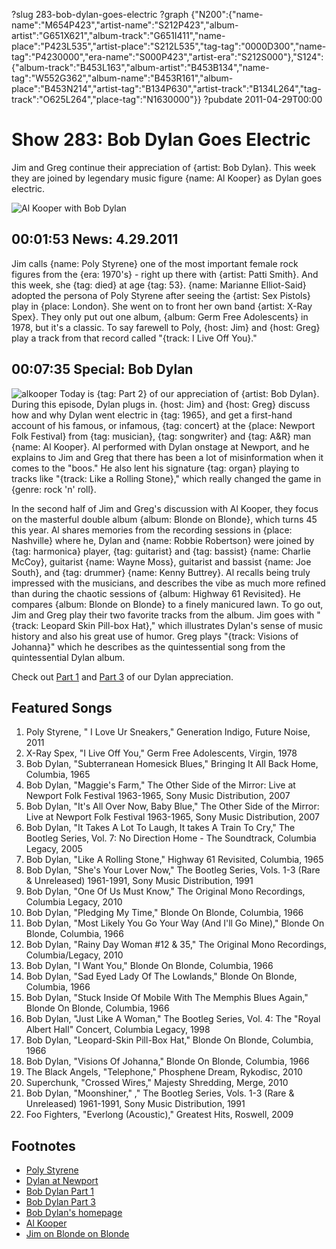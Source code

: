 ?slug 283-bob-dylan-goes-electric
?graph {"N200":{"name-name":"M654P423","artist-name":"S212P423","album-artist":"G651X621","album-track":"G651I411","name-place":"P423L535","artist-place":"S212L535","tag-tag":"0000D300","name-tag":"P4230000","era-name":"S000P423","artist-era":"S212S000"},"S124":{"album-track":"B453L163","album-artist":"B453B134","name-tag":"W552G362","album-name":"B453R161","album-place":"B453N214","artist-tag":"B134P630","artist-track":"B134L264","tag-track":"O625L264","place-tag":"N1630000"}}
?pubdate 2011-04-29T00:00

# Show 283: Bob Dylan Goes Electric
Jim and Greg continue their appreciation of {artist: Bob Dylan}. This week they are joined by legendary music figure {name: Al Kooper} as Dylan goes electric.

![Al Kooper with Bob Dylan](http://static.soundopinions.org/images/2011/dylanelectric.jpg)

## 00:01:53 News: 4.29.2011
Jim calls {name: Poly Styrene} one of the most important female rock figures from the {era: 1970's} - right up there with {artist: Patti Smith}. And this week, she {tag: died} at age {tag: 53}. {name: Marianne Elliot-Said} adopted the persona of Poly Styrene after seeing the {artist: Sex Pistols} play in {place: London}. She went on to front her own band {artist: X-Ray Spex}. They only put out one album, {album: Germ Free Adolescents} in 1978, but it's a classic. To say farewell to Poly, {host: Jim} and {host: Greg} play a track from that record called "{track: I Live Off You}."

## 00:07:35 Special: Bob Dylan
![alkooper](//static.soundopinions.org/images/2011/alkooper.jpg)
Today is {tag: Part 2} of our appreciation of {artist: Bob Dylan}. During this episode, Dylan plugs in. {host: Jim} and {host: Greg} discuss how and why Dylan went electric in {tag: 1965}, and get a first-hand account of his famous, or infamous, {tag: concert} at the {place: Newport Folk Festival} from {tag: musician}, {tag: songwriter} and {tag: A&R} man {name: Al Kooper}. Al performed with Dylan onstage at Newport, and he explains to Jim and Greg that there has been a lot of misinformation when it comes to the "boos." He also lent his signature {tag: organ} playing to tracks like "{track: Like a Rolling Stone}," which really changed the game in {genre: rock 'n' roll}. 

In the second half of Jim and Greg's discussion with Al Kooper, they focus on the masterful double album {album: Blonde on Blonde}, which turns 45 this year. Al shares memories from the recording sessions in {place: Nashville} where he, Dylan and {name: Robbie Robertson} were joined by {tag: harmonica} player, {tag: guitarist} and {tag: bassist} {name: Charlie McCoy}, guitarist {name: Wayne Moss}, guitarist and bassist {name: Joe South}, and {tag: drummer} {name: Kenny Buttrey}. Al recalls being truly impressed with the musicians, and describes the vibe as much more refined than during the chaotic sessions of {album: Highway 61 Revisited}. He compares {album: Blonde on Blonde} to a finely manicured lawn. To go out, Jim and Greg play their two favorite tracks from the album. Jim goes with "{track: Leopard Skin Pill-box Hat}," which illustrates Dylan's sense of music history and also his great use of humor. Greg plays "{track: Visions of Johanna}" which he describes as the quintessential song from the quintessential Dylan album.

Check out [Part 1](http://www.soundopinions.org/show/279/) and [Part 3](http://www.soundopinions.org/show/288/) of our Dylan appreciation. 

## Featured Songs
1. Poly Styrene, " I Love Ur Sneakers," Generation Indigo, Future Noise, 2011
2. X-Ray Spex, "I Live Off You," Germ Free Adolescents, Virgin, 1978
3. Bob Dylan, "Subterranean Homesick Blues," Bringing It All Back Home, Columbia, 1965
4. Bob Dylan, "Maggie's Farm," The Other Side of the Mirror: Live at Newport Folk Festival 1963-1965, Sony Music Distribution, 2007
5. Bob Dylan, "It's All Over Now, Baby Blue," The Other Side of the Mirror: Live at Newport Folk Festival 1963-1965, Sony Music Distribution, 2007
6. Bob Dylan, "It Takes A Lot To Laugh, It takes A Train To Cry," The Bootleg Series, Vol. 7: No Direction Home - The Soundtrack, Columbia Legacy, 2005
7. Bob Dylan, "Like A Rolling Stone," Highway 61 Revisited, Columbia, 1965
8. Bob Dylan, "She's Your Lover Now," The Bootleg Series, Vols. 1-3 (Rare & Unreleased) 1961-1991, Sony Music Distribution, 1991
9. Bob Dylan, "One Of Us Must Know," The Original Mono Recordings, Columbia Legacy, 2010
10. Bob Dylan, "Pledging My Time," Blonde On Blonde, Columbia, 1966
11. Bob Dylan, "Most Likely You Go Your Way (And I'll Go Mine)," Blonde On Blonde, Columbia, 1966
12. Bob Dylan, "Rainy Day Woman #12 & 35," The Original Mono Recordings, Columbia/Legacy, 2010
13. Bob Dylan, "I Want You," Blonde On Blonde, Columbia, 1966
14. Bob Dylan, "Sad Eyed Lady Of The Lowlands," Blonde On Blonde, Columbia, 1966
15. Bob Dylan, "Stuck Inside Of Mobile With The Memphis Blues Again," Blonde On Blonde, Columbia, 1966
16. Bob Dylan, "Just Like A Woman," The Bootleg Series, Vol. 4: The "Royal Albert Hall" Concert, Columbia Legacy, 1998
17. Bob Dylan, "Leopard-Skin Pill-Box Hat," Blonde On Blonde, Columbia, 1966
18. Bob Dylan, "Visions Of Johanna," Blonde On Blonde, Columbia, 1966
19. The Black Angels, "Telephone," Phosphene Dream, Rykodisc, 2010
20. Superchunk, "Crossed Wires," Majesty Shredding, Merge, 2010
21. Bob Dylan, "Moonshiner," ," The Bootleg Series, Vols. 1-3 (Rare & Unreleased) 1961-1991, Sony Music Distribution, 1991
22. Foo Fighters, "Everlong (Acoustic)," Greatest Hits, Roswell, 2009


## Footnotes
- [Poly Styrene](http://www.poly-styrene.com/)
- [Dylan at Newport](https://www.youtube.com/watch?v=OeP4FFr88SQ)
- [Bob Dylan Part 1](http://www.soundopinions.org/show/279/)
- [Bob Dylan Part 3](http://www.soundopinions.org/show/288/)
- [Bob Dylan's homepage](http://www.bobdylan.com/us/home)
- [Al Kooper](http://www.alkooper.com/)
- [Jim on Blonde on Blonde](http://www.jimdero.com/News2003/GreatJune15Dylan.htm)
